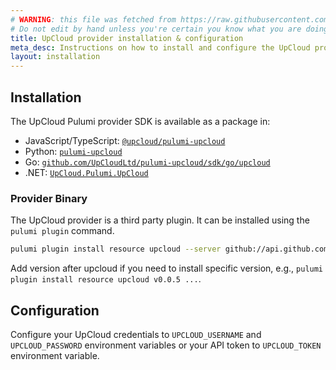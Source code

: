 ```yaml
---
# WARNING: this file was fetched from https://raw.githubusercontent.com/UpCloudLtd/pulumi-upcloud/v0.5.3/docs/installation-configuration.md
# Do not edit by hand unless you're certain you know what you are doing!
title: UpCloud provider installation & configuration
meta_desc: Instructions on how to install and configure the UpCloud provider.
layout: installation
---
```


## Installation

The UpCloud Pulumi provider SDK is available as a package in:

* JavaScript/TypeScript: [`@upcloud/pulumi-upcloud`](https://www.npmjs.com/package/@upcloud/pulumi-upcloud)
* Python: [`pulumi-upcloud`](https://pypi.org/project/pulumi-upcloud/)
* Go: [`github.com/UpCloudLtd/pulumi-upcloud/sdk/go/upcloud`](https://pkg.go.dev/github.com/UpCloudLtd/pulumi-upcloud/sdk)
* .NET: [`UpCloud.Pulumi.UpCloud`](https://www.nuget.org/packages/UpCloud.Pulumi.UpCloud/)

### Provider Binary

The UpCloud provider is a third party plugin. It can be installed using the `pulumi plugin` command.

```bash
pulumi plugin install resource upcloud --server github://api.github.com/UpCloudLtd/pulumi-upcloud
```

Add version after upcloud if you need to install specific version, e.g., `pulumi plugin install resource upcloud v0.0.5 ...`.

## Configuration

Configure your UpCloud credentials to `UPCLOUD_USERNAME` and `UPCLOUD_PASSWORD` environment variables or your API token to `UPCLOUD_TOKEN` environment variable.
